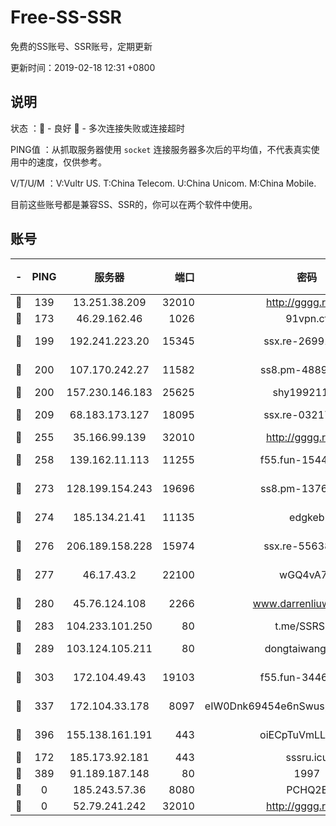 # Free-SS-SSR

免费的SS账号、SSR账号，定期更新

更新时间：2019-02-18 12:31 +0800

## 说明

状态     ：🙂 - 良好 🙁 - 多次连接失败或连接超时

PING值   ：从抓取服务器使用 `socket` 连接服务器多次后的平均值，不代表真实使用中的速度，仅供参考。

V/T/U/M  ：V:Vultr US. T:China Telecom. U:China Unicom. M:China Mobile.

目前这些账号都是兼容SS、SSR的，你可以在两个软件中使用。

## 账号

|-|PING|服务器|端口|密码|加密方式|区域|V/T/U/M|
|:----:|:----:|:-----:|-----:|:----:|:----:|:----:|:----:|
|🙂|139|13.251.38.209|32010|http://gggg.rocks|chacha20|SG|9↑/9↑/9↑/9↑|
|🙂|173|46.29.162.46|1026|91vpn.cf|rc4-md5|RU|10↑/9↑/10↑/10↑|
|🙂|199|192.241.223.20|15345|ssx.re-26991809|aes-256-cfb|US|7↑/6↑/6↑/6↑|
|🙂|200|107.170.242.27|11582|ss8.pm-48893072|aes-256-cfb|US|7↑/6↑/6↑/6↑|
|🙂|200|157.230.146.183|25625|shy19921124|rc4-md5|US|10↑/10↑/10↑/10↑|
|🙂|209|68.183.173.127|18095|ssx.re-03217186|aes-256-cfb|US|7↑/6↑/6↑/6↑|
|🙂|255|35.166.99.139|32010|http://gggg.rocks|chacha20|US|10↑/10↑/10↑/10↑|
|🙂|258|139.162.11.113|11255|f55.fun-15440385|aes-256-cfb|SG|7↑/6↑/6↑/6↑|
|🙂|273|128.199.154.243|19696|ss8.pm-13766186|aes-256-cfb|SG|10↑/10↑/9↑/10↑|
|🙂|274|185.134.21.41|11135|edgkeb|aes-256-cfb|GB|10↑/10↑/10↑/10↑|
|🙂|276|206.189.158.228|15974|ssx.re-55638136|aes-256-cfb|SG|7↑/6↑/6↑/6↑|
|🙂|277|46.17.43.2|22100|wGQ4vA7D|aes-256-gcm|RU|5↑/10↑/10↑/10↑|
|🙂|280|45.76.124.108|2266|www.darrenliuwei.com|aes-256-cfb|AU|10↑/10↑/10↑/10↑|
|🙂|283|104.233.101.250|80|t.me/SSRSUB|rc4-md5|CA|10↑/10↑/10↑/10↑|
|🙂|289|103.124.105.211|80|dongtaiwang.com|aes-256-cfb|US|10↑/10↑/10↑/10↑|
|🙂|303|172.104.49.43|19103|f55.fun-34462063|aes-256-cfb|SG|7↑/6↑/6↑/6↑|
|🙂|337|172.104.33.178|8097|eIW0Dnk69454e6nSwuspv9DmS201tQ0D|aes-256-cfb|SG|10↑/10↑/10↑/10↑|
|🙂|396|155.138.161.191|443|oiECpTuVmLLxk4Ts|aes-256-cfb|US|9↑/10↑/10↑/10↑|
|🙂|172|185.173.92.181|443|sssru.icu|rc4-md5|RU|10↑/9↑/9↑/10↑|
|🙁|389|91.189.187.148|80|1997|chacha20|US|9↑/10↑/10↑/10↑|
|🙁|0|185.243.57.36|8080|PCHQ2E|rc4-md5|US|10↑/10↑/9↓/10↑|
|🙁|0|52.79.241.242|32010|http://gggg.rocks|chacha20|KR|8↑/9↑/10↑/9↑|
